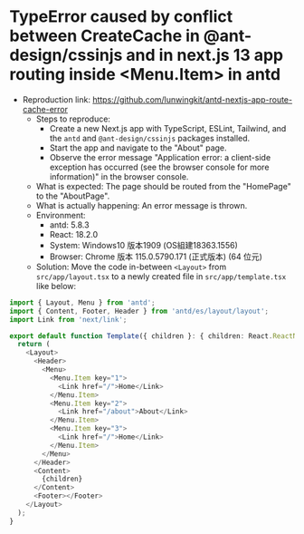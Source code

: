 # TypeError caused by conflict between CreateCache in @ant-design/cssinjs and <Link> in next.js 13 app routing inside <Menu.Item> in antd

- Reproduction link: <https://github.com/lunwingkit/antd-nextjs-app-route-cache-error>
  - Steps to reproduce:
    - Create a new Next.js app with TypeScript, ESLint, Tailwind, and the `antd` and `@ant-design/cssinjs` packages installed.
    - Start the app and navigate to the "About" page.
    - Observe the error message "Application error: a client-side exception has occurred (see the browser console for more information)" in the browser console.
  - What is expected: The page should be routed from the "HomePage" to the "AboutPage".
  - What is actually happening: An error message is thrown.
  - Environment:
    - antd: 5.8.3
    - React: 18.2.0
    - System: Windows10 版本1909 (OS組建18363.1556)
    - Browser: Chrome 版本 115.0.5790.171 (正式版本) (64 位元)
  - Solution: Move the code in-between `<Layout>` from `src/app/layout.tsx` to a newly created file in `src/app/template.tsx` like below:

```typescript
import { Layout, Menu } from 'antd';
import { Content, Footer, Header } from 'antd/es/layout/layout';
import Link from 'next/link';

export default function Template({ children }: { children: React.ReactNode }) {
  return (
    <Layout>
      <Header>
        <Menu>
          <Menu.Item key="1">
            <Link href="/">Home</Link>
          </Menu.Item>
          <Menu.Item key="2">
            <Link href="/about">About</Link>
          </Menu.Item>
          <Menu.Item key="3">
            <Link href="/">Home</Link>
          </Menu.Item>
        </Menu>
      </Header>
      <Content>
        {children}
      </Content>
      <Footer></Footer>
    </Layout>
  );
}
```
